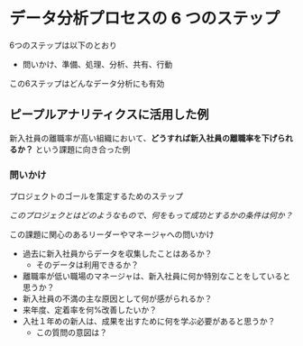 # データ分析プロセスの 6 つのステップ
6つのステップは以下のとおり
- 問いかけ、準備、処理、分析、共有、行動

この6ステップはどんなデータ分析にも有効

## ピープルアナリティクスに活用した例

新入社員の離職率が高い組織において、**どうすれば新入社員の離職率を下げられるか？** という課題に向き合った例

### 問いかけ
プロジェクトのゴールを策定するためのステップ

_このプロジェクとはどのようなもので、何をもって成功とするかの条件は何か？_

この課題に関心のあるリーダーやマネージャへの問いかけ
- 過去に新入社員からデータを収集したことはあるか？
  - そのデータは利用できるか？
- 離職率が低い職場のマネージャは、新入社員に何か特別なことをしていると思うか？
- 新入社員の不満の主な原因として何が感がられるか？
- 来年度、定着率を何%改善したいか？
- 入社１年めの新人は、成果を出すために何を学ぶ必要があると思うか？
  - この質問の意図は？

